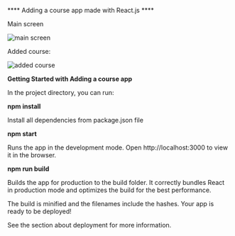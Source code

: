 **** Adding a course app made with React.js  ****

Main screen

![main screen](https://user-images.githubusercontent.com/46214277/162127478-d0bcd752-fa50-4715-b3d3-1b22844340a5.png)

Added course:

![added course](https://user-images.githubusercontent.com/46214277/162127508-207cf9a5-201a-4cc3-a7ad-7f4f4230df6b.png)


**Getting Started with Adding a course app**

In the project directory, you can run:

**npm install**

Install all dependencies from package.json file

**npm start**

Runs the app in the development mode.
Open http://localhost:3000 to view it in the browser.

**npm run build**

Builds the app for production to the build folder.
It correctly bundles React in production mode and optimizes the build for the best performance.

The build is minified and the filenames include the hashes.
Your app is ready to be deployed!

See the section about deployment for more information.
